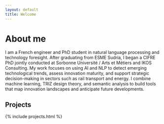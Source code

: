 ```yaml
---
layout: default
title: Welcome
---
```


# About me

I am a French engineer and PhD student in natural language processing and technology foresight. After graduating from ESME Sudria, I began a CIFRE PhD jointly conducted at Sorbonne Université / Arts et Métiers and IKOS Consulting.
My work focuses on using AI and NLP to detect emerging technological trends, assess innovation maturity, and support strategic decision-making in sectors such as rail transport and energy. I combine machine learning, TRIZ design theory, and semantic analysis to build tools that map innovation landscapes and anticipate future developments.

## Projects

{% include projects.html %}
